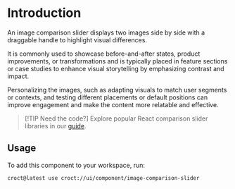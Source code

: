 # Introduction

An image comparison slider displays two images side by side with a draggable handle to highlight visual differences.

It is commonly used to showcase before-and-after states, product improvements, or transformations and is typically
placed in feature sections or case studies to enhance visual storytelling by emphasizing contrast and impact.

Personalizing the images, such as adapting visuals to match user segments or contexts, and testing different placements
or default positions can improve engagement and make the content more relatable and effective.

> [!TIP Need the code?]
> Explore popular React comparison slider libraries in our [guide](https://blog.croct.com/post/best-react-before-after-image-comparison-slider-libraries).

## Usage

To add this component to your workspace, run:

```croct-cmd
croct@latest use croct://ui/component/image-comparison-slider
```

